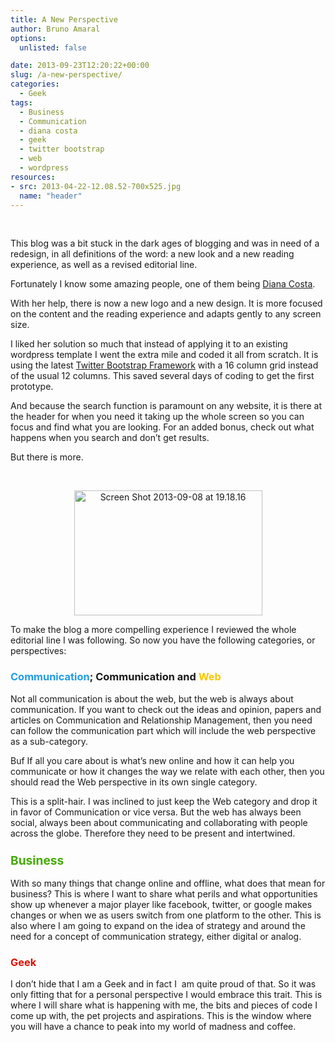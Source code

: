 ```yaml
---
title: A New Perspective
author: Bruno Amaral
options:
  unlisted: false

date: 2013-09-23T12:20:22+00:00
slug: /a-new-perspective/
categories:
  - Geek
tags:
  - Business
  - Communication
  - diana costa
  - geek
  - twitter bootstrap
  - web
  - wordpress
resources: 
- src: 2013-04-22-12.08.52-700x525.jpg
  name: "header"
---
```

&nbsp;

This blog was a bit stuck in the dark ages of blogging and was in need of a redesign, in all definitions of the word: a new look and a new reading experience, as well as a revised editorial line.

Fortunately I know some amazing people, one of them being [Diana Costa][1].

With her help, there is now a new logo and a new design. It is more focused on the content and the reading experience and adapts gently to any screen size.

I liked her solution so much that instead of applying it to an existing wordpress template I went the extra mile and coded it all from scratch. It is using the latest [Twitter Bootstrap Framework][2] with a 16 column grid instead of the usual 12 columns. This saved several days of coding to get the first prototype.

And because the search function is paramount on any website, it is there at the header for when you need it taking up the whole screen so you can focus and find what you are looking. For an added bonus, check out what happens when you search and don&#8217;t get results.

But there is more.

&nbsp;

<p style="text-align: center;">
  <img class="size-full wp-image-1537 aligncenter" alt="Screen Shot 2013-09-08 at 19.18.16" src=Screen-Shot-2013-09-08-at-19.18.16-.png" width="301" height="200" srcset=Screen-Shot-2013-09-08-at-19.18.16--300x199.png 300w,Screen-Shot-2013-09-08-at-19.18.16-.png 301w" sizes="(max-width: 301px) 100vw, 301px" />
</p>

To make the blog a more compelling experience I reviewed the whole editorial line I was following. So now you have the following categories, or perspectives:

### <span style="color: #219ce9;">Communication</span>; Communication and <span style="color: #fbc800;">Web</span>

Not all communication is about the web, but the web is always about communication. If you want to check out the ideas and opinion, papers and articles on Communication and Relationship Management, then you need can follow the communication part which will include the web perspective as a sub-category.

Buf If all you care about is what&#8217;s new online and how it can help you communicate or how it changes the way we relate with each other, then you should read the Web perspective in its own single category.

This is a split-hair. I was inclined to just keep the Web category and drop it in favor of Communication or vice versa. But the web has always been social, always been about communicating and collaborating with people across the globe. Therefore they need to be present and intertwined.

### <span style="font-size: 1.17em; color: #45aa05;">Business</span>

With so many things that change online and offline, what does that mean for business? This is where I want to share what perils and what opportunities show up whenever a major player like facebook, twitter, or google makes changes or when we as users switch from one platform to the other. This is also where I am going to expand on the idea of strategy and around the need for a concept of communication strategy, either digital or analog.

### <span style="color: #dd1100;">Geek</span>

I don&#8217;t hide that I am a Geek and in fact I  am quite proud of that. So it was only fitting that for a personal perspective I would embrace this trait. This is where I will share what is happening with me, the bits and pieces of code I come up with, the pet projects and aspirations. This is the window where you will have a chance to peak into my world of madness and coffee.

&nbsp;



 [1]: https://www.definegravity.co/
 [2]: https://getbootstrap.com/
